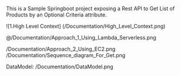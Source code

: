 This is a Sample Springboot project exposing a Rest API to Get List of Products by an Optional Criteria attribute.

![1.High Level Context] (/Documentation/High_Level_Context.png)

@/Documentation/Approach_1_Using_Lambda_Serverless.png

/Documentation/Approach_2_Using_EC2.png
/Documentation/Sequence_diagram_For_Get.png

DataModel:
  /Documentation/DataModel.png
